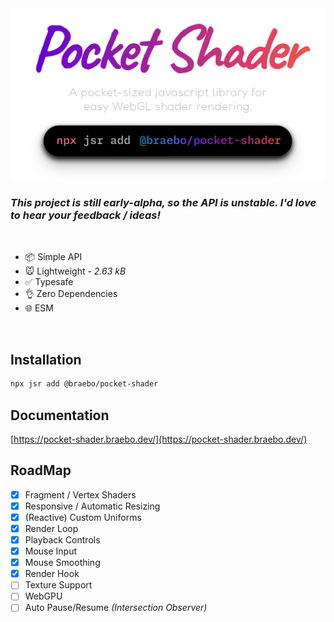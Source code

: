 <div align="center">

<a href="https://pocket-shader.braebo.dev" target="_blank" rel="noopener">
    <img src="./www/public/pocket-shader-transparent.svg" width="600">
</a>

</div>

### _This project is still early-alpha, so the API is unstable.  I'd love to hear your feedback / ideas!_

<br />

- 📦 Simple API
- 🐭 Lightweight - _2.63 kB_
- ✅ Typesafe
- 👌 Zero Dependencies
- 🌐 ESM

<br />

## Installation

```bash
npx jsr add @braebo/pocket-shader
```

## Documentation

[https://pocket-shader.braebo.dev/](https://pocket-shader.braebo.dev/)

## RoadMap

- [x] Fragment / Vertex Shaders
- [x] Responsive / Automatic Resizing
- [x] (Reactive) Custom Uniforms
- [x] Render Loop
- [x] Playback Controls
- [x] Mouse Input
- [x] Mouse Smoothing
- [x] Render Hook
- [ ] Texture Support
- [ ] WebGPU
- [ ] Auto Pause/Resume _(Intersection Observer)_
